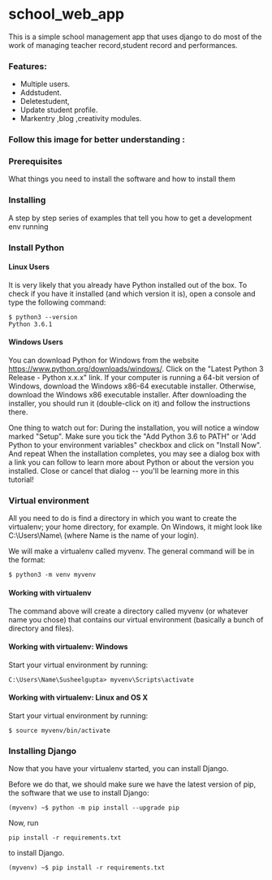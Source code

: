 # school_web_app
This is a simple school management app that uses django to do most of the work of managing teacher record,student record and performances.
### Features:
- Multiple users.
- Addstudent.
- Deletestudent,
- Update student profile.
- Markentry ,blog ,creativity modules.

### Follow this image for better understanding :

### Prerequisites
What things you need to install the software and how to install them

### Installing
A step by step series of examples that tell you how to get a development env running

### Install Python
#### Linux Users
It is very likely that you already have Python installed out of the box. To check if you have it installed (and which version it is), open a console and type the following command:
```
$ python3 --version
Python 3.6.1
```
#### Windows Users
You can download Python for Windows from the website https://www.python.org/downloads/windows/. Click on the "Latest Python 3 Release - Python x.x.x" link. If your computer is running a 64-bit version of Windows, download the Windows x86-64 executable installer. Otherwise, download the Windows x86 executable installer. After downloading the installer, you should run it (double-click on it) and follow the instructions there.

One thing to watch out for: During the installation, you will notice a window marked "Setup". Make sure you tick the "Add Python 3.6 to PATH" or 'Add Python to your environment variables" checkbox and click on "Install Now". And repeat When the installation completes, you may see a dialog box with a link you can follow to learn more about Python or about the version you installed. Close or cancel that dialog -- you'll be learning more in this tutorial!

### Virtual environment
All you need to do is find a directory in which you want to create the virtualenv; your home directory, for example. On Windows, it might look like C:\Users\Name\ (where Name is the name of your login).

We will make a virtualenv called myvenv. The general command will be in the format:
```
$ python3 -m venv myvenv
```
#### Working with virtualenv
The command above will create a directory called myvenv (or whatever name you chose) that contains our virtual environment (basically a bunch of directory and files).

#### Working with virtualenv: Windows
Start your virtual environment by running:
```
C:\Users\Name\Susheelgupta> myvenv\Scripts\activate
```
#### Working with virtualenv: Linux and OS X
Start your virtual environment by running:
```
$ source myvenv/bin/activate
```
### Installing Django
Now that you have your virtualenv started, you can install Django.

Before we do that, we should make sure we have the latest version of pip, the software that we use to install Django:
```
(myvenv) ~$ python -m pip install --upgrade pip
```
Now, run
```
pip install -r requirements.txt
```
to install Django.

```
(myvenv) ~$ pip install -r requirements.txt
```
